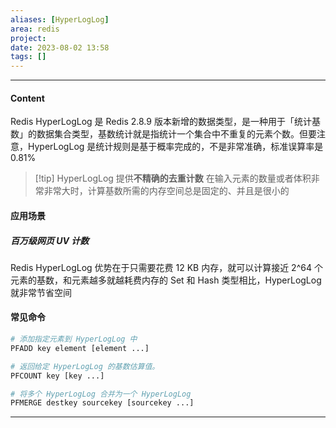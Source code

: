 ```yaml
---
aliases: [HyperLogLog]
area: redis
project: 
date: 2023-08-02 13:58
tags: []
---
```

---
#### Content
Redis HyperLogLog 是 Redis 2.8.9 版本新增的数据类型，是一种用于「统计基数」的数据集合类型，基数统计就是指统计一个集合中不重复的元素个数。但要注意，HyperLogLog 是统计规则是基于概率完成的，不是非常准确，标准误算率是 0.81%

> [!tip]  HyperLogLog 提供**不精确的去重计数**
> 在输入元素的数量或者体积非常非常大时，计算基数所需的内存空间总是固定的、并且是很小的

#### 应用场景
##### 百万级网页 UV 计数
Redis HyperLogLog 优势在于只需要花费 12 KB 内存，就可以计算接近 2^64 个元素的基数，和元素越多就越耗费内存的 Set 和 Hash 类型相比，HyperLogLog 就非常节省空间


#### 常见命令
```py
# 添加指定元素到 HyperLogLog 中
PFADD key element [element ...]

# 返回给定 HyperLogLog 的基数估算值。
PFCOUNT key [key ...]

# 将多个 HyperLogLog 合并为一个 HyperLogLog
PFMERGE destkey sourcekey [sourcekey ...]
```

---
